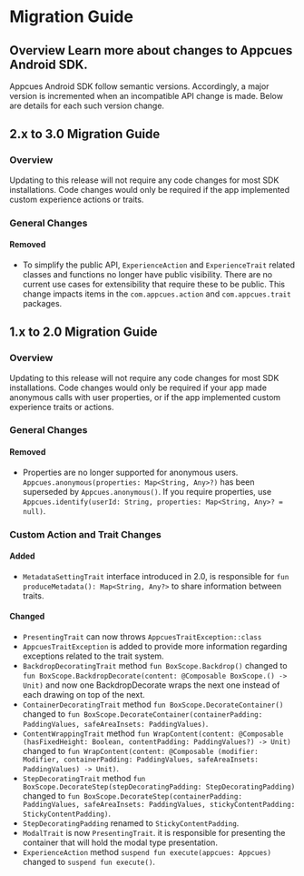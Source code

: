 # Migration Guide


## Overview	Learn more about changes to Appcues Android SDK.

Appcues Android SDK follow semantic versions. Accordingly, a major version is incremented when an incompatible API change is made. Below are details for each such version change.

## 2.x to 3.0 Migration Guide

### Overview

Updating to this release will not require any code changes for most SDK installations.  Code changes would only be required if the app implemented custom experience actions or traits.

### General Changes

#### Removed

- To simplify the public API, `ExperienceAction` and `ExperienceTrait` related classes and functions no longer have public visibility. There are no current use cases for extensibility that require these to be public. This change impacts items in the `com.appcues.action` and `com.appcues.trait` packages.


## 1.x to 2.0 Migration Guide

### Overview

Updating to this release will not require any code changes for most SDK installations.  Code changes would only be required if your app made anonymous calls with user properties, or if the app implemented custom experience traits or actions.

### General Changes

#### Removed

- Properties are no longer supported for anonymous users. `Appcues.anonymous(properties: Map<String, Any>?)` has been superseded by `Appcues.anonymous()`. If you require properties, use `Appcues.identify(userId: String, properties: Map<String, Any>? = null)`.

### Custom Action and Trait Changes

#### Added

- `MetadataSettingTrait` interface introduced in 2.0, is responsible for `fun produceMetadata(): Map<String, Any?>` to share information between traits.

#### Changed

- `PresentingTrait` can now throws `AppcuesTraitException::class`
- `AppcuesTraitException` is added to provide more information regarding exceptions related to the trait system.
- `BackdropDecoratingTrait` method `fun BoxScope.Backdrop()` changed to `fun BoxScope.BackdropDecorate(content: @Composable BoxScope.() -> Unit)` and now one BackdropDecorate wraps the next one instead of each drawing on top of the next.
- `ContainerDecoratingTrait` method `fun BoxScope.DecorateContainer()` changed to `fun BoxScope.DecorateContainer(containerPadding: PaddingValues, safeAreaInsets: PaddingValues)`.
- `ContentWrappingTrait` method `fun WrapContent(content: @Composable (hasFixedHeight: Boolean, contentPadding: PaddingValues?) -> Unit)` changed to `fun WrapContent(content: @Composable (modifier: Modifier, containerPadding: PaddingValues, safeAreaInsets: PaddingValues) -> Unit)`.
- `StepDecoratingTrait` method `fun BoxScope.DecorateStep(stepDecoratingPadding: StepDecoratingPadding)` changed to `fun BoxScope.DecorateStep(containerPadding: PaddingValues, safeAreaInsets: PaddingValues, stickyContentPadding: StickyContentPadding)`.
- `StepDecoratingPadding` renamed to `StickyContentPadding`.
- `ModalTrait` is now `PresentingTrait`. it is responsible for presenting the container that will hold the modal type presentation.
- `ExperienceAction` method `suspend fun execute(appcues: Appcues)` changed to `suspend fun execute()`.

